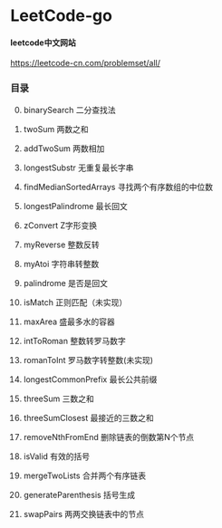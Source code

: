 # LeetCode-go

#### leetcode中文网站
https://leetcode-cn.com/problemset/all/

### 目录
0. binarySearch 二分查找法
1. twoSum 两数之和
2. addTwoSum 两数相加
3. longestSubstr 无重复最长字串
4. findMedianSortedArrays 寻找两个有序数组的中位数
5. longestPalindrome 最长回文
6. zConvert Z字形变换
7. myReverse 整数反转
8. myAtoi 字符串转整数
9. palindrome 是否是回文
10. isMatch 正则匹配（未实现）

11. maxArea 盛最多水的容器
12. intToRoman 整数转罗马数字
13. romanToInt 罗马数字转整数(未实现)
14. longestCommonPrefix 最长公共前缀
15. threeSum 三数之和
16. threeSumClosest 最接近的三数之和
19. removeNthFromEnd 删除链表的倒数第N个节点
20. isValid 有效的括号

21. mergeTwoLists 合并两个有序链表
22. generateParenthesis 括号生成
24. swapPairs 两两交换链表中的节点